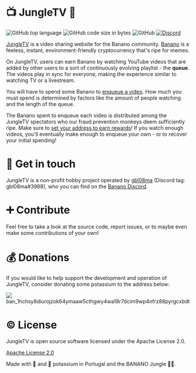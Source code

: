 # :tv: JungleTV :banana:
![GitHub top language](https://img.shields.io/github/languages/top/tnyim/jungletv?style=plastic)
![GitHub code size in bytes](https://img.shields.io/github/languages/code-size/tnyim/jungletv?style=plastic)
![GitHub](https://img.shields.io/github/license/tnyim/jungletv?style=plastic)
[![Discord](https://img.shields.io/badge/discord-join%20chat-orange.svg)](https://chat.banano.cc/)

[JungleTV](https://jungletv.live/) is a video sharing website for the Banano community. [Banano](https://banano.cc/) is a feeless, instant, environment-friendly cryptocurrency that's ripe for memes.

On JungleTV, users can earn Banano by watching YouTube videos that are added by other users to a sort of continuously evolving playlist - the **queue**. The videos play in sync for everyone, making the experience similar to watching TV or a livestream.

You will have to spend some Banano to [enqueue a video](https://jungletv.live/enqueue). How much you must spend is determined by factors like the amount of people watching and the length of the queue.

The Banano spent to enqueue each video is distributed among the JungleTV spectators who our fraud prevention monkeys deem sufficiently ripe. Make sure to [set your address to earn rewards](https://jungletv.live/rewards/address)! If you watch enough videos, you'll eventually make enough to enqueue your own - or to recover your initial spending!

# :speech_balloon: Get in touch
JungleTV is a non-profit hobby project operated by [gbl08ma](https://twitter.com/gbl08ma/) (Discord tag: gbl08ma#3988), who you can find on the [Banano Discord](https://chat.banano.cc/).

# :heavy_plus_sign: Contribute
Feel free to take a look at the source code, report issues, or to maybe even make some contributions of your own!

# :moneybag: Donations
If you would like to help support the development and operation of JungleTV, consider donating some potassium to the address below:

![](./assets/Donation_QR.png)
ban_1hchsy8diurojzok64ymaaw5cthgwy4wa18r7dcim9wp4nfrz88pyrgcxbdt


# :copyright: License

JungleTV is open source software licensed under the Apache License 2.0. 

[Apache License 2.0](http://opensource.org/licenses/MIT)

Made with :yellow_heart: and :banana: potassium in Portugal and the BANANO Jungle :monkey::monkey:.
